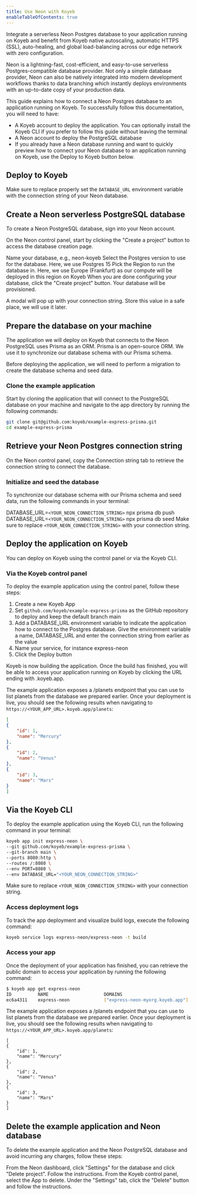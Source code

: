 ```yaml
---
title: Use Neon with Koyeb
enableTableOfContents: true
---
```


Integrate a serverless Neon Postgres database to your application running on Koyeb and benefit from Koyeb native autoscaling, automatic HTTPS (SSL), auto-healing, and global load-balancing across our edge network with zero configuration.

Neon is a lightning-fast, cost-efficient, and easy-to-use serverless Postgres-compatible database provider. Not only a simple database provider, Neon can also be natively integrated into modern development workflows thanks to data branching which instantly deploys environments with an up-to-date copy of your production data.

This guide explains how to connect a Neon Postgres database to an application running on Koyeb. To successfully follow this documentation, you will need to have:

- A Koyeb account to deploy the application. You can optionally install the Koyeb CLI if you prefer to follow this guide without leaving the terminal
- A Neon account to deploy the PostgreSQL database
- If you already have a Neon database running and want to quickly preview how to connect your Neon database to an application running on Koyeb, use the Deploy to Koyeb button below.

## Deploy to Koyeb

Make sure to replace properly set the `DATABASE_URL` environment variable with the connection string of your Neon database.

## Create a Neon serverless PostgreSQL database

To create a Neon PostgreSQL database, sign into your Neon account.

On the Neon control panel, start by clicking the "Create a project" button to access the database creation page.

Name your database, e.g., neon-koyeb
Select the Postgres version to use for the database. Here, we use Postgres 15
Pick the Region to run the database in. Here, we use Europe (Frankfurt) as our compute will be deployed in this region on Koyeb
When you are done configuring your database, click the "Create project" button. Your database will be provisioned.

A modal will pop up with your connection string. Store this value in a safe place, we will use it later.

## Prepare the database on your machine

The application we will deploy on Koyeb that connects to the Neon PostgreSQL uses Prisma as an ORM. Prisma is an open-source ORM. We use it to synchronize our database schema with our Prisma schema.

Before deploying the application, we will need to perform a migration to create the database schema and seed data.

### Clone the example application

Start by cloning the application that will connect to the PostgreSQL database on your machine and navigate to the app directory by running the following commands:

```bash
git clone git@github.com:koyeb/example-express-prisma.git
cd example-express-prisma
```

## Retrieve your Neon Postgres connection string

On the Neon control panel, copy the Connection string tab to retrieve the connection string to connect the database.

### Initialize and seed the database

To synchronize our database schema with our Prisma schema and seed data, run the following commands in your terminal:

DATABASE_URL=`<YOUR_NEON_CONNECTION_STRING>` npx prisma db push
DATABASE_URL=`<YOUR_NEON_CONNECTION_STRING>` npx prisma db seed
Make sure to replace `<YOUR_NEON_CONNECTION_STRING>` with your connection string.

## Deploy the application on Koyeb

You can deploy on Koyeb using the control panel or via the Koyeb CLI.

### Via the Koyeb control panel

To deploy the example application using the control panel, follow these steps:

1. Create a new Koyeb App
1. Set `github.com/koyeb/example-express-prisma` as the GitHub repository to deploy and keep the default branch main
1. Add a DATABASE_URL environment variable to indicate the application how to connect to the Postgres database. Give the environment variable a name, DATABASE_URL and enter the connection string from earlier as the value
1. Name your service, for instance express-neon
1. Click the Deploy button

Koyeb is now building the application. Once the build has finished, you will be able to access your application running on Koyeb by clicking the URL ending with .koyeb.app.

The example application exposes a /planets endpoint that you can use to list planets from the database we prepared earlier. Once your deployment is live, you should see the following results when navigating to `https://<YOUR_APP_URL>.koyeb.app/planets`:

```json
[
{
    "id": 1,
    "name": "Mercury"
},
{
    "id": 2,
    "name": "Venus"
},
{
    "id": 3,
    "name": "Mars"
}
]
```

## Via the Koyeb CLI

To deploy the example application using the Koyeb CLI, run the following command in your terminal:

```bash
koyeb app init express-neon \
--git github.com/koyeb/example-express-prisma \
--git-branch main \
--ports 8080:http \
--routes /:8080 \
--env PORT=8080 \
--env DATABASE_URL="<YOUR_NEON_CONNECTION_STRING>"
```

Make sure to replace `<YOUR_NEON_CONNECTION_STRING>` with your connection string.

### Access deployment logs

To track the app deployment and visualize build logs, execute the following command:

```bash
koyeb service logs express-neon/express-neon -t build
```

### Access your app

Once the deployment of your application has finished, you can retrieve the public domain to access your application by running the following command:

```bash
$ koyeb app get express-neon
ID          NAME                     DOMAINS                                    CREATED AT
ec6a4311    express-neon             ["express-neon-myorg.koyeb.app"]          24 Jan 23 11:12 UTC
```

The example application exposes a /planets endpoint that you can use to list planets from the database we prepared earlier. Once your deployment is live, you should see the following results when navigating to `https://<YOUR_APP_URL>.koyeb.app/planets`:

```jason
[
{
    "id": 1,
    "name": "Mercury"
},
{
    "id": 2,
    "name": "Venus"
},
{
    "id": 3,
    "name": "Mars"
}
]
```

## Delete the example application and Neon database

To delete the example application and the Neon PostgreSQL database and avoid incurring any charges, follow these steps:

From the Neon dashboard, click "Settings" for the database and click "Delete project". Follow the instructions.
From the Koyeb control panel, select the App to delete. Under the "Settings" tab, click the "Delete" button and follow the instructions.
